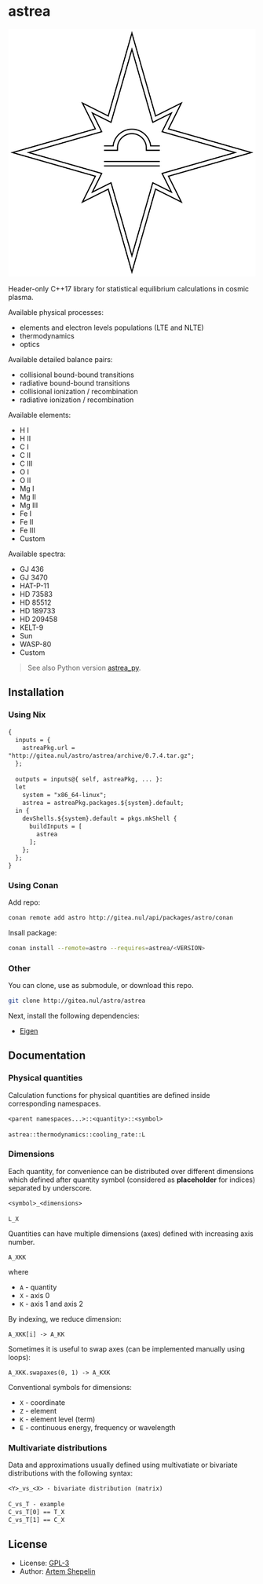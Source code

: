 # astrea

![logo](assets/logo.svg)

Header-only C++17 library for statistical equilibrium calculations in cosmic
plasma.

Available physical processes:

- elements and electron levels populations (LTE and NLTE)
- thermodynamics
- optics

Available detailed balance pairs:

- collisional bound-bound transitions
- radiative bound-bound transitions
- collisional ionization / recombination
- radiative ionization / recombination

Available elements:

- H I
- H II
- C I
- C II
- C III
- O I
- O II
- Mg I
- Mg II
- Mg III
- Fe I
- Fe II
- Fe III
- Custom

Available spectra:

- GJ 436
- GJ 3470
- HAT-P-11
- HD 73583
- HD 85512
- HD 189733
- HD 209458
- KELT-9
- Sun
- WASP-80
- Custom

> See also Python version [astrea_py](http://gitea.nul/astro/astrea_py).

## Installation

### Using Nix

```
{
  inputs = {
    astreaPkg.url = "http://gitea.nul/astro/astrea/archive/0.7.4.tar.gz";
  };

  outputs = inputs@{ self, astreaPkg, ... }:
  let
    system = "x86_64-linux";
    astrea = astreaPkg.packages.${system}.default;
  in {
    devShells.${system}.default = pkgs.mkShell {
      buildInputs = [
        astrea
      ];
    };
  };
}
```

### Using Conan

Add repo:

```sh
conan remote add astro http://gitea.nul/api/packages/astro/conan
```

Insall package:

```sh
conan install --remote=astro --requires=astrea/<VERSION>
```

### Other

You can clone, use as submodule, or download this repo.

```sh
git clone http://gitea.nul/astro/astrea
```

Next, install the following dependencies:

- [Eigen](https://eigen.tuxfamily.org/index.php?title=Main_Page)

## Documentation

### Physical quantities

Calculation functions for physical quantities are defined inside corresponding
namespaces.

```
<parent namespaces...>::<quantity>::<symbol>

astrea::thermodynamics::cooling_rate::L
```

### Dimensions

Each quantity, for convenience can be distributed over different dimensions
which defined after quantity symbol (considered as **placeholder** for indices)
separated by underscore.

```
<symbol>_<dimensions>

L_X
```

Quantities can have multiple dimensions (axes) defined with increasing axis
number.

```
A_XKK
```

where

- `A` - quantity
- `X` - axis 0
- `K` - axis 1 and axis 2

By indexing, we reduce dimension:

```
A_XKK[i] -> A_KK
```

Sometimes it is useful to swap axes (can be implemented manually using loops):

```
A_XKK.swapaxes(0, 1) -> A_KXK
```

Conventional symbols for dimensions:

- `X` - coordinate
- `Z` - element
- `K` - element level (term)
- `E` - continuous energy, frequency or wavelength

### Multivariate distributions

Data and approximations usually defined using multivatiate or bivariate
distributions with the following syntax:

```
<Y>_vs_<X> - bivariate distribution (matrix)

C_vs_T - example
C_vs_T[0] == T_X
C_vs_T[1] == C_X
```

## License

- License: [GPL-3](./LICENSE)
- Author: [Artem Shepelin](mailto:4.shepelin@gmail.com)